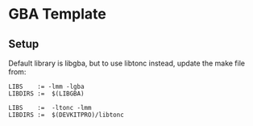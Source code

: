 # GBA Template


## Setup

Default library is libgba, but to use libtonc instead, update the make file from:

```make
LIBS	:= -lmm -lgba
LIBDIRS	:=	$(LIBGBA)
```

```make
LIBS	:=	-ltonc -lmm
LIBDIRS	:=	$(DEVKITPRO)/libtonc
```

